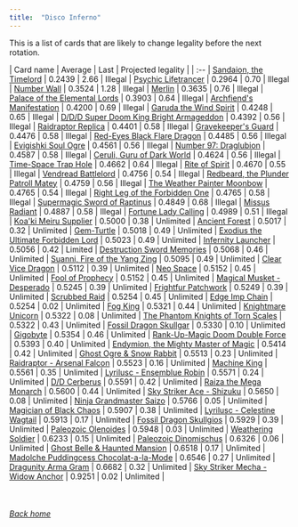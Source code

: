 ```yaml
---
title:  "Disco Inferno"
---
```


This is a list of cards that are likely to change legality before the next rotation.

| Card name | Average | Last | Projected legality |
| :-- |
[Sandaion, the Timelord](https://db.ygoprodeck.com/card/?search=Sandaion,%20the%20Timelord) | 0.2439 | 2.66 | Illegal |
[Psychic Lifetrancer](https://db.ygoprodeck.com/card/?search=Psychic%20Lifetrancer) | 0.2964 | 0.70 | Illegal |
[Number Wall](https://db.ygoprodeck.com/card/?search=Number%20Wall) | 0.3524 | 1.28 | Illegal |
[Merlin](https://db.ygoprodeck.com/card/?search=Merlin) | 0.3635 | 0.76 | Illegal |
[Palace of the Elemental Lords](https://db.ygoprodeck.com/card/?search=Palace%20of%20the%20Elemental%20Lords) | 0.3903 | 0.64 | Illegal |
[Archfiend's Manifestation](https://db.ygoprodeck.com/card/?search=Archfiend's%20Manifestation) | 0.4200 | 0.69 | Illegal |
[Garuda the Wind Spirit](https://db.ygoprodeck.com/card/?search=Garuda%20the%20Wind%20Spirit) | 0.4248 | 0.65 | Illegal |
[D/D/D Super Doom King Bright Armageddon](https://db.ygoprodeck.com/card/?search=D/D/D%20Super%20Doom%20King%20Bright%20Armageddon) | 0.4392 | 0.56 | Illegal |
[Raidraptor Replica](https://db.ygoprodeck.com/card/?search=Raidraptor%20Replica) | 0.4401 | 0.58 | Illegal |
[Gravekeeper's Guard](https://db.ygoprodeck.com/card/?search=Gravekeeper's%20Guard) | 0.4476 | 0.58 | Illegal |
[Red-Eyes Black Flare Dragon](https://db.ygoprodeck.com/card/?search=Red-Eyes%20Black%20Flare%20Dragon) | 0.4485 | 0.56 | Illegal |
[Evigishki Soul Ogre](https://db.ygoprodeck.com/card/?search=Evigishki%20Soul%20Ogre) | 0.4561 | 0.56 | Illegal |
[Number 97: Draglubion](https://db.ygoprodeck.com/card/?search=Number%2097:%20Draglubion) | 0.4587 | 0.58 | Illegal |
[Ceruli, Guru of Dark World](https://db.ygoprodeck.com/card/?search=Ceruli,%20Guru%20of%20Dark%20World) | 0.4624 | 0.56 | Illegal |
[Time-Space Trap Hole](https://db.ygoprodeck.com/card/?search=Time-Space%20Trap%20Hole) | 0.4662 | 0.64 | Illegal |
[Rite of Spirit](https://db.ygoprodeck.com/card/?search=Rite%20of%20Spirit) | 0.4670 | 0.55 | Illegal |
[Vendread Battlelord](https://db.ygoprodeck.com/card/?search=Vendread%20Battlelord) | 0.4756 | 0.54 | Illegal |
[Redbeard, the Plunder Patroll Matey](https://db.ygoprodeck.com/card/?search=Redbeard,%20the%20Plunder%20Patroll%20Matey) | 0.4759 | 0.56 | Illegal |
[The Weather Painter Moonbow](https://db.ygoprodeck.com/card/?search=The%20Weather%20Painter%20Moonbow) | 0.4765 | 0.54 | Illegal |
[Right Leg of the Forbidden One](https://db.ygoprodeck.com/card/?search=Right%20Leg%20of%20the%20Forbidden%20One) | 0.4765 | 0.58 | Illegal |
[Supermagic Sword of Raptinus](https://db.ygoprodeck.com/card/?search=Supermagic%20Sword%20of%20Raptinus) | 0.4849 | 0.68 | Illegal |
[Missus Radiant](https://db.ygoprodeck.com/card/?search=Missus%20Radiant) | 0.4887 | 0.58 | Illegal |
[Fortune Lady Calling](https://db.ygoprodeck.com/card/?search=Fortune%20Lady%20Calling) | 0.4989 | 0.51 | Illegal |
[Koa'ki Meiru Supplier](https://db.ygoprodeck.com/card/?search=Koa'ki%20Meiru%20Supplier) | 0.5000 | 0.38 | Unlimited |
[Ancient Forest](https://db.ygoprodeck.com/card/?search=Ancient%20Forest) | 0.5017 | 0.32 | Unlimited |
[Gem-Turtle](https://db.ygoprodeck.com/card/?search=Gem-Turtle) | 0.5018 | 0.49 | Unlimited |
[Exodius the Ultimate Forbidden Lord](https://db.ygoprodeck.com/card/?search=Exodius%20the%20Ultimate%20Forbidden%20Lord) | 0.5023 | 0.49 | Unlimited |
[Infernity Launcher](https://db.ygoprodeck.com/card/?search=Infernity%20Launcher) | 0.5056 | 0.42 | Limited |
[Destruction Sword Memories](https://db.ygoprodeck.com/card/?search=Destruction%20Sword%20Memories) | 0.5068 | 0.46 | Unlimited |
[Suanni, Fire of the Yang Zing](https://db.ygoprodeck.com/card/?search=Suanni,%20Fire%20of%20the%20Yang%20Zing) | 0.5095 | 0.49 | Unlimited |
[Clear Vice Dragon](https://db.ygoprodeck.com/card/?search=Clear%20Vice%20Dragon) | 0.5112 | 0.39 | Unlimited |
[Neo Space](https://db.ygoprodeck.com/card/?search=Neo%20Space) | 0.5152 | 0.45 | Unlimited |
[Fool of Prophecy](https://db.ygoprodeck.com/card/?search=Fool%20of%20Prophecy) | 0.5152 | 0.45 | Unlimited |
[Magical Musket - Desperado](https://db.ygoprodeck.com/card/?search=Magical%20Musket%20-%20Desperado) | 0.5245 | 0.39 | Unlimited |
[Frightfur Patchwork](https://db.ygoprodeck.com/card/?search=Frightfur%20Patchwork) | 0.5249 | 0.39 | Unlimited |
[Scrubbed Raid](https://db.ygoprodeck.com/card/?search=Scrubbed%20Raid) | 0.5254 | 0.45 | Unlimited |
[Edge Imp Chain](https://db.ygoprodeck.com/card/?search=Edge%20Imp%20Chain) | 0.5254 | 0.02 | Unlimited |
[Fog King](https://db.ygoprodeck.com/card/?search=Fog%20King) | 0.5321 | 0.44 | Unlimited |
[Knightmare Unicorn](https://db.ygoprodeck.com/card/?search=Knightmare%20Unicorn) | 0.5322 | 0.08 | Unlimited |
[The Phantom Knights of Torn Scales](https://db.ygoprodeck.com/card/?search=The%20Phantom%20Knights%20of%20Torn%20Scales) | 0.5322 | 0.43 | Unlimited |
[Fossil Dragon Skullgar](https://db.ygoprodeck.com/card/?search=Fossil%20Dragon%20Skullgar) | 0.5330 | 0.10 | Unlimited |
[Gigobyte](https://db.ygoprodeck.com/card/?search=Gigobyte) | 0.5354 | 0.46 | Unlimited |
[Rank-Up-Magic Doom Double Force](https://db.ygoprodeck.com/card/?search=Rank-Up-Magic%20Doom%20Double%20Force) | 0.5393 | 0.40 | Unlimited |
[Endymion, the Mighty Master of Magic](https://db.ygoprodeck.com/card/?search=Endymion,%20the%20Mighty%20Master%20of%20Magic) | 0.5414 | 0.42 | Unlimited |
[Ghost Ogre & Snow Rabbit](https://db.ygoprodeck.com/card/?search=Ghost%20Ogre%20%26%20Snow%20Rabbit) | 0.5513 | 0.23 | Unlimited |
[Raidraptor - Arsenal Falcon](https://db.ygoprodeck.com/card/?search=Raidraptor%20-%20Arsenal%20Falcon) | 0.5523 | 0.16 | Unlimited |
[Machine King](https://db.ygoprodeck.com/card/?search=Machine%20King) | 0.5561 | 0.35 | Unlimited |
[Lyrilusc - Ensemblue Robin](https://db.ygoprodeck.com/card/?search=Lyrilusc%20-%20Ensemblue%20Robin) | 0.5571 | 0.24 | Unlimited |
[D/D Cerberus](https://db.ygoprodeck.com/card/?search=D/D%20Cerberus) | 0.5591 | 0.42 | Unlimited |
[Raiza the Mega Monarch](https://db.ygoprodeck.com/card/?search=Raiza%20the%20Mega%20Monarch) | 0.5600 | 0.44 | Unlimited |
[Sky Striker Ace - Shizuku](https://db.ygoprodeck.com/card/?search=Sky%20Striker%20Ace%20-%20Shizuku) | 0.5650 | 0.08 | Unlimited |
[Ninja Grandmaster Saizo](https://db.ygoprodeck.com/card/?search=Ninja%20Grandmaster%20Saizo) | 0.5766 | 0.05 | Unlimited |
[Magician of Black Chaos](https://db.ygoprodeck.com/card/?search=Magician%20of%20Black%20Chaos) | 0.5907 | 0.38 | Unlimited |
[Lyrilusc - Celestine Wagtail](https://db.ygoprodeck.com/card/?search=Lyrilusc%20-%20Celestine%20Wagtail) | 0.5913 | 0.17 | Unlimited |
[Fossil Dragon Skullgios](https://db.ygoprodeck.com/card/?search=Fossil%20Dragon%20Skullgios) | 0.5929 | 0.39 | Unlimited |
[Paleozoic Olenoides](https://db.ygoprodeck.com/card/?search=Paleozoic%20Olenoides) | 0.5948 | 0.03 | Unlimited |
[Weathering Soldier](https://db.ygoprodeck.com/card/?search=Weathering%20Soldier) | 0.6233 | 0.15 | Unlimited |
[Paleozoic Dinomischus](https://db.ygoprodeck.com/card/?search=Paleozoic%20Dinomischus) | 0.6326 | 0.06 | Unlimited |
[Ghost Belle & Haunted Mansion](https://db.ygoprodeck.com/card/?search=Ghost%20Belle%20%26%20Haunted%20Mansion) | 0.6518 | 0.17 | Unlimited |
[Madolche Puddingcess Chocolat-a-la-Mode](https://db.ygoprodeck.com/card/?search=Madolche%20Puddingcess%20Chocolat-a-la-Mode) | 0.6546 | 0.27 | Unlimited |
[Dragunity Arma Gram](https://db.ygoprodeck.com/card/?search=Dragunity%20Arma%20Gram) | 0.6682 | 0.32 | Unlimited |
[Sky Striker Mecha - Widow Anchor](https://db.ygoprodeck.com/card/?search=Sky%20Striker%20Mecha%20-%20Widow%20Anchor) | 0.9251 | 0.02 | Unlimited |

<br>

###### [Back home](index)
